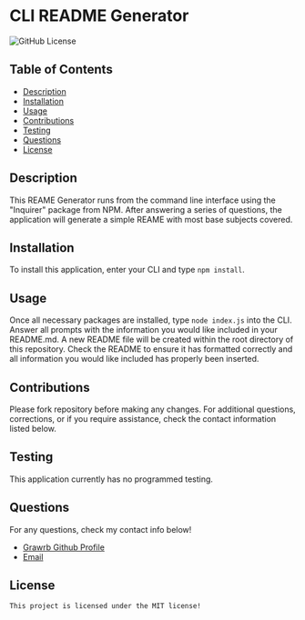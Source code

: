 # CLI README Generator

![GitHub License](https://img.shields.io/badge/license-MIT-blue.svg)

## Table of Contents
- [Description](#description)
- [Installation](#installation)
- [Usage](#usage)
- [Contributions](#contributions)
- [Testing](#testing)
- [Questions](#questions)
- [License](#license)

## Description

This REAME Generator runs from the command line interface using the "Inquirer" package from NPM. After answering a series of questions, the application will generate a simple REAME with most base subjects covered.

## Installation

To install this application, enter your CLI and type ```npm install```.

## Usage

Once all necessary packages are installed, type ```node index.js``` into the CLI. Answer all prompts with the information you would like included in your README.md. A new README file will be created within the root directory of this repository. Check the README to ensure it has formatted correctly and all information you would like included has properly been inserted.

## Contributions

Please fork repository before making any changes. For additional questions, corrections, or if you require assistance, check the contact information listed below.

## Testing

This application currently has no programmed testing.

## Questions

For any questions, check my contact info below!

- <a href="https://github.com/Grawrb" alt="GitHub Profile Link"> Grawrb Github Profile</a>
- [Email](mailto:robmaxfield22@gmail.com)

## License
    This project is licensed under the MIT license!
